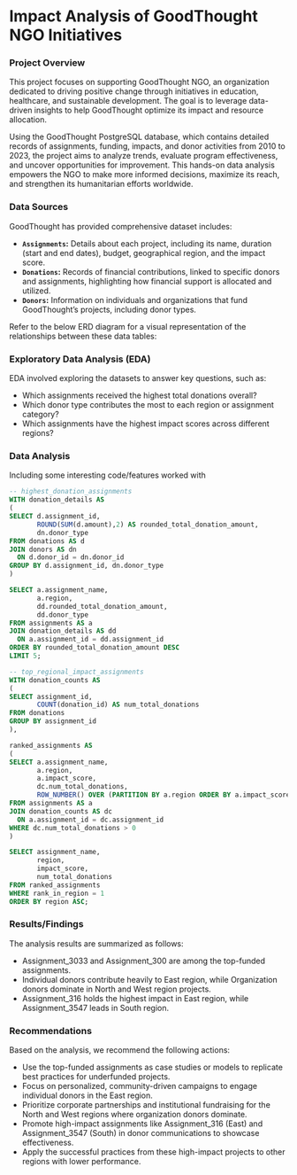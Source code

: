 # Impact Analysis of GoodThought NGO Initiatives 

### Project Overview

This project focuses on supporting GoodThought NGO, an organization dedicated to driving positive change through initiatives in education, healthcare, and sustainable development. The goal is to leverage data-driven insights to help GoodThought optimize its impact and resource allocation.

Using the GoodThought PostgreSQL database, which contains detailed records of assignments, funding, impacts, and donor activities from 2010 to 2023, the project aims to analyze trends, evaluate program effectiveness, and uncover opportunities for improvement. This hands-on data analysis empowers the NGO to make more informed decisions, maximize its reach, and strengthen its humanitarian efforts worldwide.

### Data Sources

GoodThought has provided comprehensive dataset includes:
- **`Assignments`:** Details about each project, including its name, duration (start and end dates), budget, geographical region, and the impact score.
- **`Donations`:** Records of financial contributions, linked to specific donors and assignments, highlighting how financial support is allocated and utilized.
- **`Donors`:** Information on individuals and organizations that fund GoodThought’s projects, including donor types.

Refer to the below ERD diagram for a visual representation of the relationships between these data tables:



### Exploratory Data Analysis (EDA)

EDA involved exploring the datasets to answer key questions, such as:
- Which assignments received the highest total donations overall?
- Which donor type contributes the most to each region or assignment category?
- Which assignments have the highest impact scores across different regions?


### Data Analysis

Including some interesting code/features worked with

```sql
-- highest_donation_assignments
WITH donation_details AS
(
SELECT d.assignment_id,
       ROUND(SUM(d.amount),2) AS rounded_total_donation_amount,
       dn.donor_type
FROM donations AS d
JOIN donors AS dn
  ON d.donor_id = dn.donor_id
GROUP BY d.assignment_id, dn.donor_type
)

SELECT a.assignment_name, 
       a.region, 
       dd.rounded_total_donation_amount, 
       dd.donor_type
FROM assignments AS a
JOIN donation_details AS dd
  ON a.assignment_id = dd.assignment_id
ORDER BY rounded_total_donation_amount DESC
LIMIT 5;
```

```sql
-- top_regional_impact_assignments
WITH donation_counts AS
(
SELECT assignment_id,
       COUNT(donation_id) AS num_total_donations
FROM donations
GROUP BY assignment_id	
),

ranked_assignments AS
(
SELECT a.assignment_name,
       a.region,
       a.impact_score,
       dc.num_total_donations,
       ROW_NUMBER() OVER (PARTITION BY a.region ORDER BY a.impact_score DESC) AS rank_in_region
FROM assignments AS a
JOIN donation_counts AS dc
  ON a.assignment_id = dc.assignment_id
WHERE dc.num_total_donations > 0
)

SELECT assignment_name,
       region,
       impact_score,
       num_total_donations
FROM ranked_assignments
WHERE rank_in_region = 1
ORDER BY region ASC;
```

### Results/Findings

The analysis results are summarized as follows:
- Assignment_3033 and Assignment_300 are among the top-funded assignments.
- Individual donors contribute heavily to East region, while Organization donors dominate in North and West region projects.
- Assignment_316 holds the highest impact in East region, while Assignment_3547 leads in South region.

### Recommendations

Based on the analysis, we recommend the following actions:
- Use the top-funded assignments as case studies or models to replicate best practices for underfunded projects.
- Focus on personalized, community-driven campaigns to engage individual donors in the East region.
- Prioritize corporate partnerships and institutional fundraising for the North and West regions where organization donors dominate.
- Promote high-impact assignments like Assignment_316 (East) and Assignment_3547 (South) in donor communications to showcase effectiveness.
- Apply the successful practices from these high-impact projects to other regions with lower performance.

